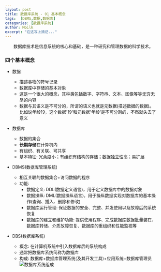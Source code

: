 ```yaml
---
layout: post
title: 数据库系统 - 01 基本概念
tags:  [DBMS,数据,数据库]
categories: [数据库系统]
author: Moilk
excerpt: "在这写上摘记..."
---
```

　　数据库技术是信息系统的核心和基础，是一种研究和管理数据的科学技术。  

### 四个基本概念  

- 数据  
	+ 描述事物的符号记录  
	+ 数据库中存储的基本对象  
	+ 这是一个很大的概念，其种类包括数字、字符串、文本、图像等等无穷无尽的内容  
	+ 数据与其语义是不可分的，所谓的语义也就是元数据(描述数据的数据)。比如说年龄19，这个数据'19'和元数据'年龄'是不可分割的，不然就失去了意义  

- 数据库  

	+ 数据的集合  
	+ **长期存储**在计算机内  
	+ 有组织、有关联、可共享  
	+ 基本特征: 冗余度小；有组织有结构的存储；数据独立性高；易扩展  

- DBMS(数据库管理系统)  

	+ 相互关联的数据集合+访问数据的程序  
	+ 功能:  
		* 数据定义: DDL(数据定义语言)，用于定义数据库中的数据对象  
		* 数据操纵: DML(数据操纵语言)，用于操纵数据实现对数据库的基本操作(查询、插入、删除和修改)  
		* 数据库运行管理: 保证数据的安全、完整、并发使用以及故障后的系统恢复  
		* 数据库的建立和维护功能: 提供使用程序、完成数据库数据批量装在、数据库转储、介质故障恢复、数据库的重组织和性能监视等  

- DBS(数据库系统)  
	+ 概念: 在计算机系统中引入数据库后的系统构成  
	+ 通常把数据库系统简称为数据库  
	+ 构成: 数据库+数据库管理系统(及其开发工具)+应用系统+数据库管理员  
![数据库系统组成]({{site.baseurl}}/assets/images/DBS/DBS.png)  